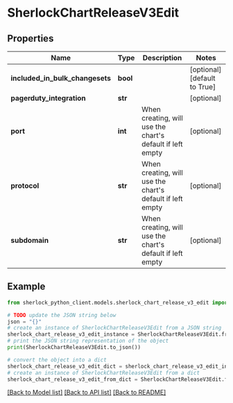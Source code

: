 # SherlockChartReleaseV3Edit


## Properties

Name | Type | Description | Notes
------------ | ------------- | ------------- | -------------
**included_in_bulk_changesets** | **bool** |  | [optional] [default to True]
**pagerduty_integration** | **str** |  | [optional] 
**port** | **int** | When creating, will use the chart&#39;s default if left empty | [optional] 
**protocol** | **str** | When creating, will use the chart&#39;s default if left empty | [optional] 
**subdomain** | **str** | When creating, will use the chart&#39;s default if left empty | [optional] 

## Example

```python
from sherlock_python_client.models.sherlock_chart_release_v3_edit import SherlockChartReleaseV3Edit

# TODO update the JSON string below
json = "{}"
# create an instance of SherlockChartReleaseV3Edit from a JSON string
sherlock_chart_release_v3_edit_instance = SherlockChartReleaseV3Edit.from_json(json)
# print the JSON string representation of the object
print(SherlockChartReleaseV3Edit.to_json())

# convert the object into a dict
sherlock_chart_release_v3_edit_dict = sherlock_chart_release_v3_edit_instance.to_dict()
# create an instance of SherlockChartReleaseV3Edit from a dict
sherlock_chart_release_v3_edit_from_dict = SherlockChartReleaseV3Edit.from_dict(sherlock_chart_release_v3_edit_dict)
```
[[Back to Model list]](../README.md#documentation-for-models) [[Back to API list]](../README.md#documentation-for-api-endpoints) [[Back to README]](../README.md)


